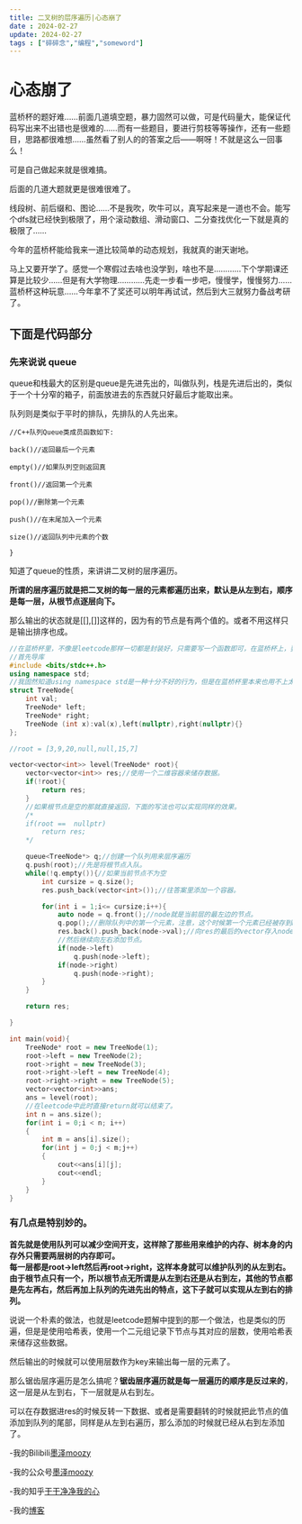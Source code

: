 ```yaml
---
title: 二叉树的层序遍历|心态崩了
date : 2024-02-27
update: 2024-02-27
tags : ["碎碎念","编程","someword"]
---
```

# 心态崩了
蓝桥杯的题好难……前面几道填空题，暴力固然可以做，可是代码量大，能保证代码写出来不出错也是很难的……而有一些题目，要进行剪枝等等操作，还有一些题目，思路都很难想……虽然看了别人的的答案之后——啊呀！不就是这么一回事么！  

可是自己做起来就是很难搞。  

后面的几道大题就更是很难很难了。  

线段树、前后缀和、图论……不是我吹，吹牛可以，真写起来是一道也不会。能写个dfs就已经快到极限了，用个滚动数组、滑动窗口、二分查找优化一下就是真的极限了……    

今年的蓝桥杯能给我来一道比较简单的动态规划，我就真的谢天谢地。  

马上又要开学了。感觉一个寒假过去啥也没学到，啥也不是…………下个学期课还算是比较少……但是有大学物理…………先走一步看一步吧，慢慢学，慢慢努力……蓝桥杯这种玩意……今年拿不了奖还可以明年再试试，然后到大三就努力备战考研了。  

## 下面是代码部分
### 先来说说 queue
queue和栈最大的区别是queue是先进先出的，叫做队列，栈是先进后出的，类似于一个十分窄的箱子，前面放进去的东西就只好最后才能取出来。  

队列则是类似于平时的排队，先排队的人先出来。  


```C++{
//C++队列Queue类成员函数如下:

back()//返回最后一个元素

empty()//如果队列空则返回真

front()//返回第一个元素

pop()//删除第一个元素

push()//在末尾加入一个元素

size()//返回队列中元素的个数

}
```
知道了queue的性质，来讲讲二叉树的层序遍历。  

**所谓的层序遍历就是把二叉树的每一层的元素都遍历出来，默认是从左到右，顺序是每一层，从根节点逐层向下。**  

那么输出的状态就是[[],[]]这样的，因为有的节点是有两个值的。或者不用这样只是输出排序也成。  

``` C++
//在蓝桥杯里，不像是leetcode那样一切都是封装好，只需要写一个函数即可，在蓝桥杯上，要写一个完整的函数。
//首先导库
#include <bits/stdc++.h>  
using namespace std;
//我固然知道using namespace std是一种十分不好的行为，但是在蓝桥杯里本来也用不上太多的命名，一个using就可以解决一切问题。
struct TreeNode{
    int val;
    TreeNode* left;
    TreeNode* right;
    TreeNode (int x):val(x),left(nullptr),right(nullptr){}
};

//root = [3,9,20,null,null,15,7]  

vector<vector<int>> level(TreeNode* root){
    vector<vector<int>> res;//使用一个二维容器来储存数据。
    if(!root){
        return res;
    }
    //如果根节点是空的那就直接返回，下面的写法也可以实现同样的效果。
    /*
    if(root ==  nullptr)
        return res;
    */

    queue<TreeNode*> q;//创建一个队列用来层序遍历
    q.push(root);//先是将根节点入队。
    while(!q.empty()){//如果当前节点不为空
        int cursize = q.size();
        res.push_back(vector<int>());//往答案里添加一个容器。

        for(int i = 1;i<= cursize;i++){
            auto node = q.front();//node就是当前层的最左边的节点。
            q.pop();//删除队列中的第一个元素，注意，这个时候第一个元素已经被存到node里面了
            res.back().push_back(node->val);//向res的最后的vector存入node的值。注意这个时候node是第一个元素。然后将node所有的左右的元素也存进去。
            //然后继续向左右添加节点。
            if(node->left) 
                q.push(node->left);
            if(node->right)
                q.push(node->right);
        }
    }

    return res;

}

int main(void){
    TreeNode* root = new TreeNode(1);  
    root->left = new TreeNode(2);  
    root->right = new TreeNode(3);  
    root->right->left = new TreeNode(4);  
    root->right->right = new TreeNode(5); 
    vector<vector<int>>ans;
    ans = level(root);
    //在leetcode中此时直接return就可以结束了。
    int n = ans.size();
    for(int i = 0;i < n; i++)
    {
        int m = ans[i].size();
        for(int j = 0;j < m;j++)
        {
            cout<<ans[i][j];
            cout<<endl;
        }
    }
}
```

### 有几点是特别妙的。  

**首先就是使用队列可以减少空间开支，这样除了那些用来维护的内存、树本身的内存外只需要两层树的内存即可。**  
**每一层都是root->left然后再root->right，这样本身就可以维护队列的从左到右。由于根节点只有一个，所以根节点无所谓是从左到右还是从右到左，其他的节点都是先左再右，然后再加上队列的先进先出的特点，这下子就可以实现从左到右的排列。**  

说说一个朴素的做法，也就是leetcode题解中提到的那一个做法，也是类似的历遍，但是是使用哈希表，使用一个二元组记录下节点与其对应的层数，使用哈希表来储存这些数据。  

然后输出的时候就可以使用层数作为key来输出每一层的元素了。  

那么锯齿层序遍历是怎么搞呢？**锯齿层序遍历就是每一层遍历的顺序是反过来的**，这一层是从左到右，下一层就是从右到左。  

可以在存数据进res的时候反转一下数据、或者是需要翻转的时候就把此节点的值添加到队列的尾部，同样是从左到右遍历，那么添加的时候就已经从右到左添加了。 








-我的Bilibili[墨泽moozy]( https://space.bilibili.com/441318523 "欢迎您！")  

-我的公众号[墨泽moozy](#hellomoozy)  

-我的知乎[干干净净我的心](https://www.zhihu.com/people/gan-gan-jing-jing-51-90 "欢迎关注")

-我的[博客](https://moze-max.github.io "欢迎到访！")